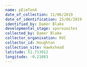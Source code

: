 ```yaml
---
name: pEimTen4
date_of_collection: 11/06/2019
date_of_identification: 25/06/2019
identified_by: Damer Blake
developmental_stage: sporozoites
collected_by: Damer Blake
collector_organisation: RVC
collector_id: Houghton
collection_site: Hawkshead
latitude: 51.713912
longitude: -0.21083
---
```

